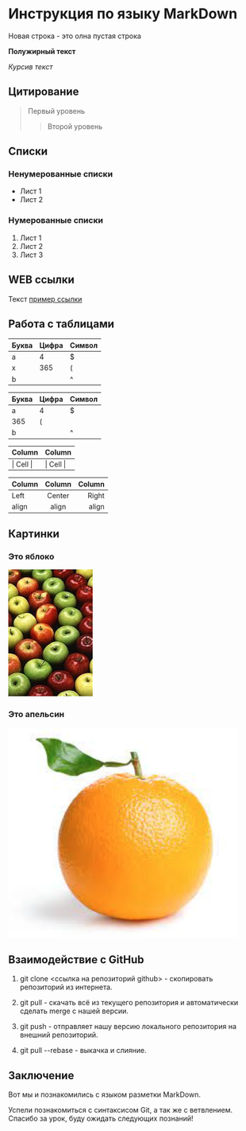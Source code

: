 # Инструкция по языку MarkDown

Новая строка - это олна пустая строка

**Полужирный текст**

*Курсив текст*

## Цитирование
> Первый уровень
>> Второй уровень

## Списки
### Ненумерованные списки
* Лист 1
* Лист 2
### Нумерованные списки
1. Лист 1
2. Лист 2
3. Лист 3

## WEB ссылки
Текст [пример ссылки](http.example.com "Всплывающая подсказка")

## Работа с таблицами

Буква | Цифра | Символ
------ | ------|----------
a      | 4     | $
x      | 365    | (
b      |       | ^  

Буква|Цифра|Символ
---|---|---
a|4|$
 |365|(
b| |^  

Column | Column
------ | ------
\| Cell \|| \| Cell \|  


Column | Column | Column
:----- | :----: | -----:
Left   | Center | Right
align  | align  | align

## Картинки

### Это яблоко

![apple](apple.jpg)

### Это апельсин

![orange](orange.png)

## Взаимодействие с GitHub

1. git clone <ссылка на репозиторий github> - скопировать репозиторий из интернета.

2. git pull - скачать всё из текущего репозитория и автоматически сделать merge с нашей версии.

3. git push - отправляет нашу версию локального репозитория на внешний репозиторий.

4. git pull --rebase - выкачка и слияние.

## Заключение

Вот мы и познакомились с языком разметки MarkDown.

Успели познакомиться с синтаксисом Git, а так же с ветвлением. Спасибо за урок, буду ожидать следующих познаний!
